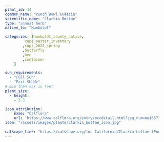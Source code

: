 ```yaml
---
plant_id: 14
common_name: "Punch Bowl Godetia"
scientific_name: "Clarkia Bottae"
type: "annual herb"
native_to: "Humboldt"

categories: [humboldt_county_native,
         cnps_master_inventory
        ,cnps_2022_spring
        ,butterfly
        ,bee  
        ,container
    ]

sun_requirements:
  - "Full Sun"
  - "Part Shade"
# min then max in feet
plant_size:
  - height: 
    - 3.3

icon_attribution: 
    name: "Calflora"
    url: "https://www.calflora.org/entry/occdetail.html?seq_num=mu16577" 
icon: "/assets/images/plants/clarkia_bottae_icon.jpg"
 
calscape_link: "https://calscape.org/loc-California/Clarkia-bottae-(Punch-Bowl-Godetia)"
---
```



